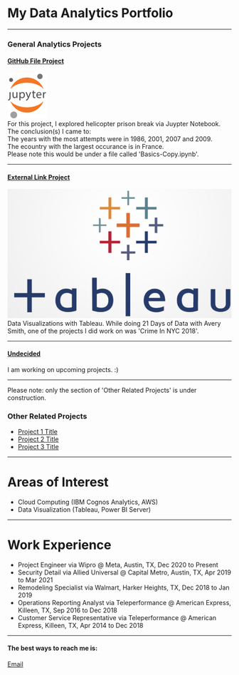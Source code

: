 # My Data Analytics Portfolio

---

### General Analytics Projects

#### [GitHub File Project](https://github.com/jamesjaixp/jamesleung1.github.io/tree/master/files)
[<img src="main-logo.svg"/>](https://github.com/jamesjaixp/jamesleung1.github.io/tree/master/files)
<br>For this project, I explored helicopter prison break via Juypter Notebook. 
<br> The conclusion(s) I came to: 
<br>The years with the most attempts were in 1986, 2001, 2007 and 2009.
<br>The ecountry with the largest occurance is in France.
<br>Please note this would be under a file called 'Basics-Copy.ipynb'.

---
#### [External Link Project](https://public.tableau.com/app/profile/james6596)
[<img src="LOGO-TABLEAU-Benchmark.png"/>](https://public.tableau.com/app/profile/james6596)
<br>Data Visualizations with Tableau. While doing 21 Days of Data with Avery Smith, one of the projects I did work on was 'Crime In NYC 2018'.

---

#### [Undecided](/sample_project)
I am working on upcoming projects. :)

---

Please note: only the section of 'Other Related Projects' is under construction.

### Other Related Projects

- [Project 1 Title](http://example.com/)
- [Project 2 Title](http://example.com/)
- [Project 3 Title](http://example.com/)

---

# Areas of Interest

- Cloud Computing (IBM Cognos Analytics, AWS)
- Data Visualization (Tableau, Power BI Server)

---

# Work Experience

- Project Engineer via Wipro @ Meta, Austin, TX, Dec 2020 to Present
- Security Detail via Allied Universal @ Capital Metro, Austin, TX, Apr 2019 to Mar 2021
- Remodeling Specialist via Walmart, Harker Heights, TX, Dec 2018 to Jan 2019
- Operations Reporting Analyst via Teleperformance @ American Express, Killeen, TX, Sep 2016 to Dec 2018
- Customer Service Representative via Teleperformance @ American Express, Killeen, TX, Apr 2014 to Dec 2018

---

#### The best ways to reach me is:

<a href="mailto:james.leung8688@gmail.com">Email</a> 

